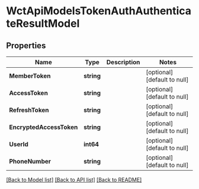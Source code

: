 # WctApiModelsTokenAuthAuthenticateResultModel

## Properties
Name | Type | Description | Notes
------------ | ------------- | ------------- | -------------
**MemberToken** | **string** |  | [optional] [default to null]
**AccessToken** | **string** |  | [optional] [default to null]
**RefreshToken** | **string** |  | [optional] [default to null]
**EncryptedAccessToken** | **string** |  | [optional] [default to null]
**UserId** | **int64** |  | [optional] [default to null]
**PhoneNumber** | **string** |  | [optional] [default to null]

[[Back to Model list]](../README.md#documentation-for-models) [[Back to API list]](../README.md#documentation-for-api-endpoints) [[Back to README]](../README.md)

